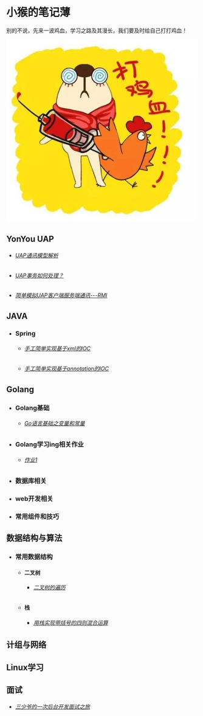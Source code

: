 #                                               小猴的笔记薄

别的不说，先来一波鸡血，学习之路及其漫长，我们要及时给自己打打鸡血！

![](https://github.com/stevenhoukai/myblog/blob/main/images/timg.jpg)

## **YonYou UAP**

- ###### *[UAP通讯模型解析](https://stevenhoukai.github.io/2019/07/19/20190719-2/)*

- ###### *[UAP事务如何处理？](https://stevenhoukai.github.io/2019/07/24/20190724/)*

- ###### *[简单模拟UAP客户端服务端通讯---RMI](https://stevenhoukai.github.io/2019/08/05/20190805/)*

## **JAVA**

- ### **Spring**

  - ###### *[手工简单实现基于xml的IOC](https://stevenhoukai.github.io/2020/01/28/20200127springioc/)*

  - ###### *[手工简单实现基于annotation的IOC](https://stevenhoukai.github.io/2020/01/29/springioc-anno/)*

## **Golang**

- ### Golang基础

  -  ###### *[Go语言基础之变量和常量]()*

- ### Golang学习ing相关作业

  - ###### *[作业1](https://stevenhoukai.github.io/2020/11/26/20201127-golangprectice1/)*

- ### 数据库相关

- ### web开发相关

- ### 常用组件和技巧

## **数据结构与算法**

- ###  常用数据结构

  - #### **二叉树**

    - ######  *[二叉树的遍历](https://stevenhoukai.github.io/2020/11/26/20201126-blbinarytree/)*
  
  - ####  **栈**
  
    - ######  *[用栈实现带括号的四则混合运算](https://stevenhoukai.github.io/2020/11/25/20201125-selfcomputer/)*

## **计组与网络**

## **Linux学习**

## **面试**

- ###### *[三少爷的一次后台开发面试之旅](https://stevenhoukai.github.io/2020/11/21/20201121-ms1/)*

